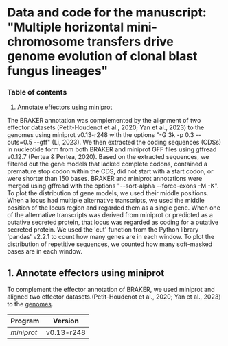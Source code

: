# Data and code for the manuscript: "Multiple horizontal mini-chromosome transfers drive genome evolution of clonal blast fungus lineages"

### Table of contents

1. [Annotate effectors using miniprot](https://github.com/YuSugihara/Barragan_and_Latorre_et_al_2024?tab=readme-ov-file#1-annotate-effectors-using-miniprot)


The BRAKER annotation was complemented by the alignment of two effector datasets (Petit-Houdenot et al., 2020; Yan et al., 2023) to the genomes using miniprot v0.13-r248 with the options "-G 3k -p 0.3 --outs=0.5 --gff" (Li, 2023). We then extracted the coding sequences (CDSs) in nucleotide form from both BRAKER and miniprot GFF files using gffread v0.12.7 (Pertea & Pertea, 2020). Based on the extracted sequences, we filtered out the gene models that lacked complete codons, contained a premature stop codon within the CDS, did not start with a start codon, or were shorter than 150 bases. BRAKER and miniprot annotations were merged using gffread with the options "--sort-alpha --force-exons -M -K". To plot the distribution of gene models, we used their middle positions. When a locus had multiple alternative transcripts, we used the middle position of the locus region and regarded them as a single gene. When one of the alternative transcripts was derived from miniprot or predicted as a putative secreted protein, that locus was regarded as coding for a putative secreted protein. We used the 'cut' function from the Python library 'pandas' v2.2.1 to count how many genes are in each window. To plot the distribution of repetitive sequences, we counted how many soft-masked bases are in each window.

## 1. Annotate effectors using miniprot
To complement the effector annotation of BRAKER, we used miniprot and aligned two effector datasets.(Petit-Houdenot et al., 2020; Yan et al., 2023) to the [genomes]().


| Program    | Version    |
| ---------- | ---------- |
| *miniprot* | v0.13-r248 |